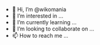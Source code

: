 - 👋 Hi, I’m @wikomania
- 👀 I’m interested in ...
- 🌱 I’m currently learning ...
- 💞️ I’m looking to collaborate on ...
- 📫 How to reach me ...

<!---
wikomania/wikomania is a ✨ special ✨ repository because its `README.md` (this file) appears on your GitHub profile.
You can click the Preview link to take a look at your changes.
--->
